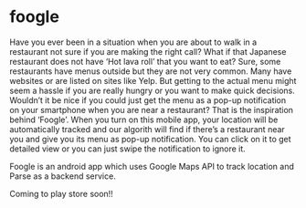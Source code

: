 # foogle

Have you ever been in a situation when you are about to walk in a restaurant not sure if you are making the right call? What if that Japanese restaurant does not have ‘Hot lava roll’ that you want to eat? Sure, some restaurants have menus outside but they are not very common. Many have websites or are listed on sites like Yelp. But getting to the actual menu might seem a hassle if you are really hungry or you want to make quick decisions. Wouldn’t it be nice if you could just get the menu as a pop-up notification on your smartphone when you are near a restaurant? That is the inspiration behind ‘Foogle’. When you turn on this mobile app, your location will be automatically tracked and our algorith will find if there’s a restaurant near you and give you its menu as pop-up notification. You can click on it to get detailed view or you can just swipe the notification to ignore it.

Foogle is an android app which uses Google Maps API to track location and Parse as a backend service.

Coming to play store soon!!
